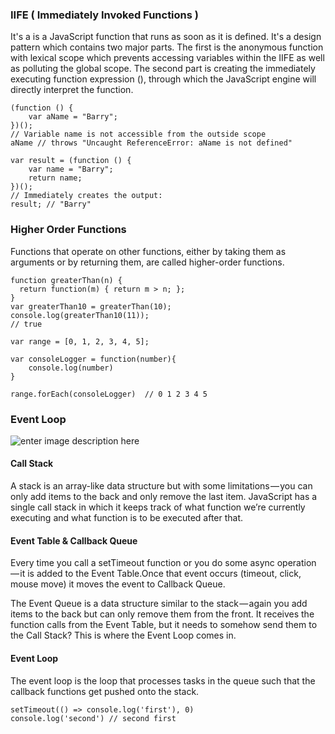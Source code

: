 ﻿### IIFE ( Immediately Invoked Functions )

It's a is a JavaScript function that runs as soon as it is defined. It's a design pattern which contains two major parts.  The first is the anonymous function with lexical scope which prevents accessing variables within the IIFE as well as polluting the global scope. The second part is creating the immediately executing function expression (), through which the JavaScript engine will directly interpret the function.

```
(function () { 
    var aName = "Barry";
})();
// Variable name is not accessible from the outside scope
aName // throws "Uncaught ReferenceError: aName is not defined"
```

```
var result = (function () { 
    var name = "Barry"; 
    return name; 
})(); 
// Immediately creates the output: 
result; // "Barry"
```


### Higher Order Functions

Functions that operate on other functions, either by taking them as arguments or by returning them, are called higher-order functions.

```
function greaterThan(n) {
  return function(m) { return m > n; };
}
var greaterThan10 = greaterThan(10);
console.log(greaterThan10(11));
// true
```

```
var range = [0, 1, 2, 3, 4, 5];

var consoleLogger = function(number){  
    console.log(number)
}

range.forEach(consoleLogger)  // 0 1 2 3 4 5
```

### Event Loop
![enter image description here](https://cdn-images-1.medium.com/max/1600/1*FA9NGxNB6-v1oI2qGEtlRQ.png)

#### Call Stack
A stack is an array-like data structure but with some limitations — you can only add items to the back and only remove the last item. JavaScript has a single call stack in which it keeps track of what function we’re currently executing and what function is to be executed after that.

#### Event Table & Callback Queue
Every time you call a setTimeout function or you do some async operation — it is added to the Event Table.Once that event occurs (timeout, click, mouse move) it moves the event to Callback Queue.

The Event Queue is a data structure similar to the stack — again you add items to the back but can only remove them from the front. It receives the function calls from the Event Table, but it needs to somehow send them to the Call Stack? This is where the Event Loop comes in.

#### Event Loop
The event loop is the loop that processes tasks in the queue such that the callback functions get pushed onto the stack.

```
setTimeout(() => console.log('first'), 0)
console.log('second') // second first
```

